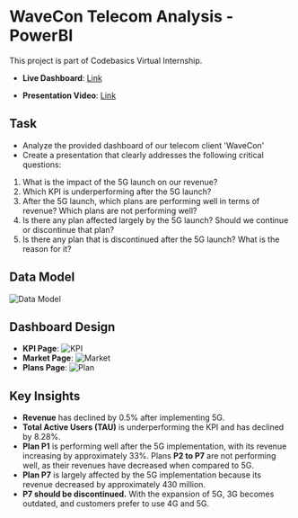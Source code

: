 # WaveCon Telecom Analysis - PowerBI

This project is part of Codebasics Virtual Internship.

- **Live Dashboard**: [Link](https://app.powerbi.com/view?r=eyJrIjoiYmVhZTMxZmEtZmM4Ny00ZDk2LWE0ZTktZmUwNTA0MTY0MGU4IiwidCI6ImM2ZTU0OWIzLTVmNDUtNDAzMi1hYWU5LWQ0MjQ0ZGM1YjJjNCJ9)

- **Presentation Video**: [Link](https://www.youtube.com/watch?v=ZkO8gMeQypg)

## Task

- Analyze the provided dashboard of our telecom client 'WaveCon'
- Create a presentation that clearly addresses the following critical questions:
1. What is the impact of the 5G launch on our revenue?
2. Which KPI is underperforming after the 5G launch?
3. After the 5G launch, which plans are performing well in terms of revenue? Which plans are not performing well?
4. Is there any plan affected largely by the 5G launch? Should we continue or discontinue that plan?
5. Is there any plan that is discontinued after the 5G launch? What is the reason for it?

## Data Model

![Data Model](https://github.com/user-attachments/assets/47abbd49-efa7-449d-b1bc-2c346d45c8af)

## Dashboard Design

- **KPI Page**:
![KPI](https://github.com/user-attachments/assets/4846c8d8-7a10-438e-a13c-f8e34d065985)
- **Market Page**:
![Market](https://github.com/user-attachments/assets/5d90206b-7cbb-4d07-9443-7bf49bc868c8)
- **Plans Page**: 
![Plan](https://github.com/user-attachments/assets/f71deb23-9a0f-425c-8add-7c7e9d848780)

## Key Insights

- **Revenue** has declined by 0.5% after implementing 5G.
- **Total Active Users (TAU)** is underperforming the KPI and has declined by 8.28%.
- **Plan P1** is performing well after the 5G implementation, with its revenue increasing by approximately 33%. Plans **P2 to P7** are not performing well, as their revenues have decreased when compared to 5G.
- **Plan P7** is largely affected by the 5G implementation because its revenue decreased by approximately 430 million.
- **P7 should be discontinued.** With the expansion of 5G, 3G becomes outdated, and customers prefer to use 4G and 5G.

